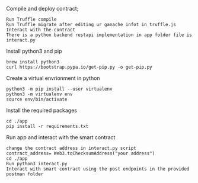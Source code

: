 Compile and deploy contract;
```
Run Truffle compile
Run Truffle migrate after editing ur ganache infot in truffle.js
Interact with the contract
There is a python backend restapi implementation in app folder file is interact.py
```

Install python3 and pip
```
brew install python3
curl https://bootstrap.pypa.io/get-pip.py -o get-pip.py
```


Create a virtual envrionment in python  
```
python3 -m pip install --user virtualenv
python3 -m virtualenv env
source env/bin/activate
```
Install the required packages
```
cd ./app
pip install -r requirements.txt
```
Run app and interact with the smart contract
```
change the contract address in interact.py script
contract_address= Web3.toChecksumAddress("your address")
cd ./app
Run python3 interact.py
Interact with smart contract using the post endpoints in the provided postman folder
```






